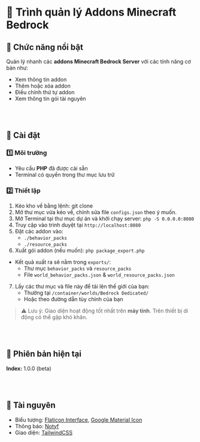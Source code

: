 # 🌟 Trình quản lý Addons Minecraft Bedrock
## 🔹 Chức năng nổi bật
Quản lý nhanh các **addons Minecraft Bedrock Server** với các tính năng cơ bản như:
- Xem thông tin addon
- Thêm hoặc xóa addon
- Điều chỉnh thứ tự addon
- Xem thông tin gói tài nguyên

<br/><br/>


## 🔹 Cài đặt

### 1️⃣ Môi trường
- Yêu cầu **PHP** đã được cài sẵn
- Terminal có quyền trong thư mục lưu trữ

### 2️⃣ Thiết lập
1. Kéo kho về bằng lệnh:
   git clone <link-repo>
2. Mở thư mục vừa kéo về, chỉnh sửa file `configs.json` theo ý muốn.
3. Mở Terminal tại thư mục dự án và khởi chạy server:
   `php -S 0.0.0.0:8080`
4. Truy cập vào trình duyệt tại `http://localhost:8080`
5. Đặt các addon vào:
   - `./behavior_packs`
   - `./resource_packs`
6. Xuất gói addon (nếu muốn):
   `php package_export.php`
- Kết quả xuất ra sẽ nằm trong `exports/`:
  - Thư mục `behavior_packs` và `resource_packs`
  - File `world_behavior_packs.json` & `world_resource_packs.json`
7. Lấy các thư mục và file này để tải lên thế giới của bạn:
   - Thường tại `/container/worlds/Bedrock Dedicated/`
   - Hoặc theo đường dẫn tùy chỉnh của bạn

> ⚠️ Lưu ý: Giao diện hoạt động tốt nhất trên **máy tính**. Trên thiết bị di động có thể gặp khó khăn.

<br/><br/>
## 🔹 Phiên bản hiện tại
**Index:** 1.0.0 (beta)



<br/><br/>

## 🔹 Tài nguyên
- Biểu tượng: [Flaticon Interface](https://www.flaticon.com/free-icon-font/), [Google Material Icon](https://fonts.google.com/icons)  
- Thông báo: [Notyf](https://www.jsdelivr.com/package/npm/notyf)  
- Giao diện: [TailwindCSS](https://tailwindcss.com)

